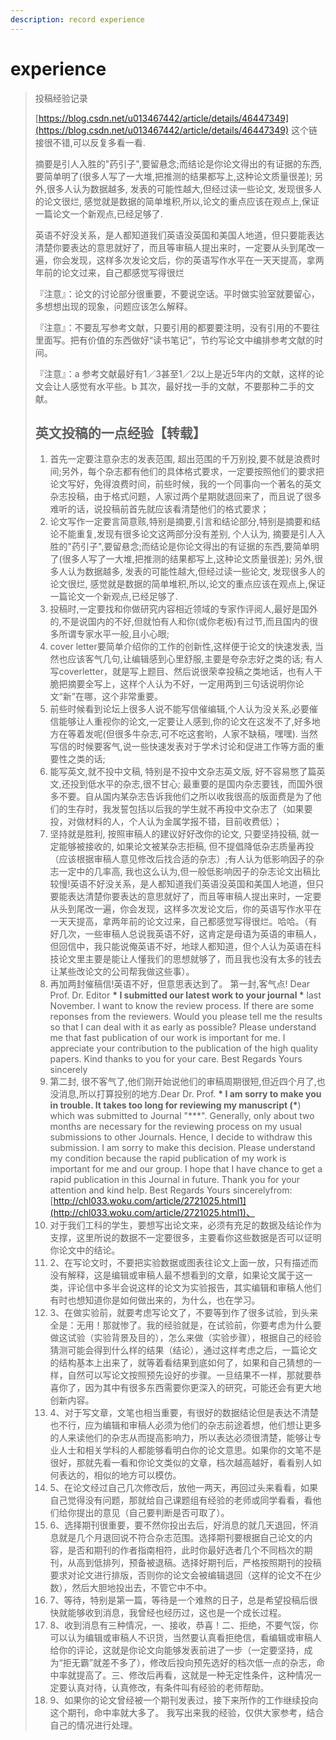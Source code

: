 ```yaml
---
description: record experience
---
```


# experience



> 投稿经验记录
>
> [https://blog.csdn.net/u013467442/article/details/46447349](https://blog.csdn.net/u013467442/article/details/46447349) 这个链接很不错,可以反复多看一看.
>
> 摘要是引人入胜的"药引子",要留悬念;而结论是你论文得出的有证据的东西,要简单明了\(很多人写了一大堆,把推测的结果都写上,这种论文质量很差\); 另外,很多人认为数据越多, 发表的可能性越大,但经过读一些论文, 发现很多人的论文很烂, 感觉就是数据的简单堆积,所以,论文的重点应该在观点上,保证一篇论文一个新观点,已经足够了.
>
> 英语不好没关系，是人都知道我们英语没英国和美国人地道，但只要能表达清楚你要表达的意思就好了，而且等审稿人提出来时，一定要从头到尾改一遍，你会发现，这样多次发论文后，你的英语写作水平在一天天提高，拿两年前的论文过来，自己都感觉写得很烂
>
> 『注意』：论文的讨论部分很重要，不要说空话。平时做实验室就要留心，多想想出现的现象，问题应该怎么解释。
>
> 『注意』：不要乱写参考文献，只要引用的都要要注明，没有引用的不要往里面写。把有价值的东西做好“读书笔记”，节约写论文中编排参考文献的时间。
>
> 『注意』：a 参考文献最好有1／3甚至1／2以上是近5年内的文献，这样的论文会让人感觉有水平些。b 其次，最好找一手的文献，不要那种二手的文献。
>
> ## 英文投稿的一点经验【转载】
>
> 1. 首先一定要注意杂志的发表范围, 超出范围的千万别投,要不就是浪费时间;另外，每个杂志都有他们的具体格式要求，一定要按照他们的要求把论文写好，免得浪费时间，前些时候，我的一个同事向一个著名的英文杂志投稿，由于格式问题，人家过两个星期就退回来了，而且说了很多难听的话，说投稿前首先就应该看清楚他们的格式要求；
> 2. 论文写作一定要言简意赅,特别是摘要,引言和结论部分,特别是摘要和结论不能重复,发现有很多论文这两部分没有差别, 个人认为, 摘要是引人入胜的"药引子",要留悬念;而结论是你论文得出的有证据的东西,要简单明了\(很多人写了一大堆,把推测的结果都写上,这种论文质量很差\); 另外,很多人认为数据越多, 发表的可能性越大,但经过读一些论文, 发现很多人的论文很烂, 感觉就是数据的简单堆积,所以,论文的重点应该在观点上,保证一篇论文一个新观点,已经足够了.
> 3. 投稿时,一定要找和你做研究内容相近领域的专家作评阅人,最好是国外的,不是说国内的不好,但就怕有人和你\(或你老板\)有过节,而且国内的很多所谓专家水平一般,且小心眼;
> 4. cover letter要简单介绍你的工作的创新性,这样便于论文的快速发表, 当然也应该客气几句,让编辑感到心里舒服,主要是夸杂志好之类的话; 有人写coverletter，就是写上题目、然后说很荣幸投稿之类地话，也有人干脆把摘要全写上，这样个人认为不好，一定用两到三句话说明你论文“新”在哪，这个非常重要。
> 5. 前些时候看到论坛上很多人说不能写信催编辑,个人认为没关系,必要催信能够让人重视你的论文,一定要让人感到,你的论文在这发不了,好多地方在等着发呢\(但很多牛杂志,可不吃这套哟，人家不缺稿，嘿嘿\). 当然写信的时候要客气,说一些快速发表对于学术讨论和促进工作等方面的重要性之类的话;
> 6. 能写英文,就不投中文稿, 特别是不投中文杂志英文版, 好不容易憋了篇英文,还投到低水平的杂志,很不甘心; 最重要的是国内杂志要钱，而国外很多不要。自从国内某杂志告诉我他们之所以收我很高的版面费是为了他们的生存时，我发誓包括以后我的学生就不再投中文杂志了（如果要投，对做材料的人，个人认为金属学报不错，目前收费低）；
> 7. 坚持就是胜利, 按照审稿人的建议好好改你的论文, 只要坚持投稿, 就一定能够被接收的, 如果论文被某杂志拒稿, 但不提倡降低杂志质量再投（应该根据审稿人意见修改后找合适的杂志）;有人认为低影响因子的杂志一定中的几率高, 我也这么认为,但一般低影响因子的杂志论文出稿比较慢!英语不好没关系，是人都知道我们英语没英国和美国人地道，但只要能表达清楚你要表达的意思就好了，而且等审稿人提出来时，一定要从头到尾改一遍，你会发现，这样多次发论文后，你的英语写作水平在一天天提高，拿两年前的论文过来，自己都感觉写得很烂。哈哈。（有好几次，一些审稿人总说我英语不好，这肯定是母语为英语的审稿人，但回信中，我只能说俺英语不好，地球人都知道，但个人认为英语在科技论文里主要是能让人懂我们的思想就够了，而且我也没有太多的钱去让某些改论文的公司帮我做这些事）。
> 8. 再加两封催稿信!英语不好，但意思表达到了。 第一封,客气点! Dear Prof. Dr. Editor **\* I submitted our latest work to your journal \*** last November. I want to know the review process. If there are some reponses from the reviewers. Would you please tell me the results so that I can deal with it as early as possible? Please understand me that fast publication of our work is important for me. I appreciate your contribution to the publication of the high quality papers. Kind thanks to you for your care. Best Regards Yours sincerely
> 9. 第二封, 很不客气了,他们刚开始说他们的审稿周期很短,但近四个月了,也没消息,所以打算投别的地方.Dear Dr. Prof. **\* I am sorry to make you in trouble. It takes too long for reviewing my manuscript \(\***\) which was submitted to Journal "\*\*\*". Generally, only about two months are necessary for the reviewing process on my usual submissions to other Journals. Hence, I decide to withdraw this submission. I am sorry to make this decision. Please understand my condition because the rapid publication of my work is important for me and our group. I hope that I have chance to get a rapid publication in this Journal in future. Thank you for your attention and kind help. Best Regards Yours sincerelyfrom:[http://chl033.woku.com/article/2721025.html1](http://chl033.woku.com/article/2721025.html1)、
> 10. 对于我们工科的学生，要想写出论文来，必须有充足的数据及结论作为支撑，这里所说的数据不一定要很多，主要看你这些数据是否可以证明你论文中的结论。
> 11. 2、在写论文时，不要把实验数据或图表往论文上面一放，只有描述而没有解释，这是编辑或审稿人最不想看到的文章，如果论文属于这一类，评论信中多半会说这样的论文为实验报告，其实编辑和审稿人他们有时也想知道你是如何做出来的，为什么，也在学习。
> 12. 3、在做实验前，就要考虑写论文了，不要等到作了很多试验，到头来全是：无用！那就惨了。我的经验就是，在试验前，你要考虑为什么要做这试验（实验背景及目的），怎么来做（实验步骤），根据自己的经验猜测可能会得到什么样的结果（结论），通过这样考虑之后，一篇论文的结构基本上出来了，就等着看结果到底如何了，如果和自己猜想的一样，自然可以写论文按照预先设好的步骤。一旦结果不一样，那就要恭喜你了，因为其中有很多东西需要你更深入的研究，可能还会有更大地创新内容。
> 13. 4、对于写文章，文笔也相当重要，有很好的数据结论但是表达不清楚也不行，应为编辑和审稿人必须为他们的杂志前途着想，他们想让更多的人来读他们的杂志从而提高影响力，所以表达必须很清楚，能够让专业人士和相关学科的人都能够看明白你的论文意思。如果你的文笔不是很好，那就先看一看和你论文类似的文章，档次越高越好，看看别人如何表达的，相似的地方可以模仿。
> 14. 5、在论文经过自己几次修改后，放他一两天，再回过头来看看，如果自己觉得没有问题，那就给自己课题组有经验的老师或同学看看，看他们给你提出的意见（自己要判断是否可取了）。
> 15. 6、选择期刊很重要，要不然你投出去后，好消息的就几天退回，怀消息就是几个月退回说不符合杂志范围。选择期刊要根据自己论文的内容，是否和期刊的作者指南相符，此时你最好选者几个不同档次的期刊，从高到低排列，预备被退稿。选择好期刊后，严格按照期刊的投稿要求对论文进行排版，否则你的论文会被编辑退回（这样的论文不在少数），然后大胆地投出去，不管它中不中。
> 16. 7、等待，特别是第一篇，等待是一个难熬的日子，总是希望投稿后很快就能够收到消息，我曾经也经历过，这也是一个成长过程。
> 17. 8、收到消息有三种情况，一、接收，恭喜！二、拒绝，不要气馁，你可以认为编辑或审稿人不识货，当然要认真看拒绝信，看编辑或审稿人给你的评论，这就是你论文向能够发表前进了一步（一定要坚持，成为“拒无霸”就差不多了），修改后投向预先选好的档次低一点的杂志，命中率就提高了。三、修改后再看，这就是一种无定性条件，这种情况一定要认真对待，认真修改，有条件叫有经验的老师帮助。
> 18. 9、如果你的论文曾经被一个期刊发表过，接下来所作的工作继续投向这个期刊，命中率就大多了。 我写出来我的经验，仅供大家参考，结合自己的情况进行处理。

